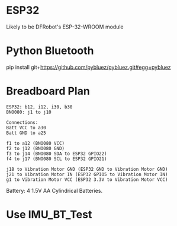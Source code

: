 # ESP32
Likely to be DFRobot's ESP-32-WROOM module  

# Python Bluetooth
pip install git+https://github.com/pybluez/pybluez.git#egg=pybluez  

# Breadboard Plan
    ESP32: b12, i12, i30, b30  
    BNO080: j1 to j10  

    Connections:  
    Batt VCC to a30  
    Batt GND to a25  
    
    f1 to a12 (BNO080 VCC)  
    f2 to j12 (BNO080 GND)  
    f3 to j14 (BNO080 SDA to ESP32 GPIO22)  
    f4 to j17 (BNO080 SCL to ESP32 GPIO21)  

    j18 to Vibration Motor GND (ESP32 GND to Vibration Motor GND)  
    j21 to Vibration Motor IN (ESP32 GPIO5 to Vibration Motor IN)  
    g1 to Vibration Motor VCC (ESP32 3.3V to Vibration Motor VCC)  

Battery: 4 1.5V AA Cylindrical Batteries.

# Use IMU_BT_Test
